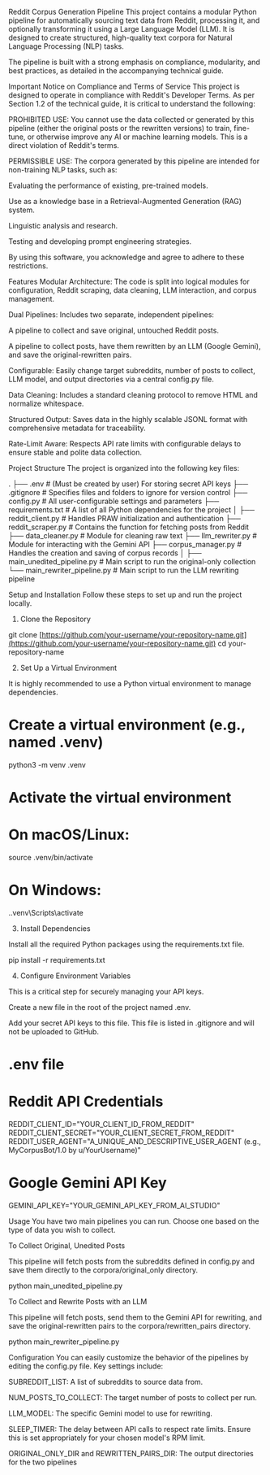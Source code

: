 Reddit Corpus Generation Pipeline
This project contains a modular Python pipeline for automatically sourcing text data from Reddit, processing it, and optionally transforming it using a Large Language Model (LLM). It is designed to create structured, high-quality text corpora for Natural Language Processing (NLP) tasks.

The pipeline is built with a strong emphasis on compliance, modularity, and best practices, as detailed in the accompanying technical guide.

Important Notice on Compliance and Terms of Service
This project is designed to operate in compliance with Reddit's Developer Terms. As per Section 1.2 of the technical guide, it is critical to understand the following:

PROHIBITED USE: You cannot use the data collected or generated by this pipeline (either the original posts or the rewritten versions) to train, fine-tune, or otherwise improve any AI or machine learning models. This is a direct violation of Reddit's terms.

PERMISSIBLE USE: The corpora generated by this pipeline are intended for non-training NLP tasks, such as:

Evaluating the performance of existing, pre-trained models.

Use as a knowledge base in a Retrieval-Augmented Generation (RAG) system.

Linguistic analysis and research.

Testing and developing prompt engineering strategies.

By using this software, you acknowledge and agree to adhere to these restrictions.

Features
Modular Architecture: The code is split into logical modules for configuration, Reddit scraping, data cleaning, LLM interaction, and corpus management.

Dual Pipelines: Includes two separate, independent pipelines:

A pipeline to collect and save original, untouched Reddit posts.

A pipeline to collect posts, have them rewritten by an LLM (Google Gemini), and save the original-rewritten pairs.

Configurable: Easily change target subreddits, number of posts to collect, LLM model, and output directories via a central config.py file.

Data Cleaning: Includes a standard cleaning protocol to remove HTML and normalize whitespace.

Structured Output: Saves data in the highly scalable JSONL format with comprehensive metadata for traceability.

Rate-Limit Aware: Respects API rate limits with configurable delays to ensure stable and polite data collection.

Project Structure
The project is organized into the following key files:

.
├── .env                  # (Must be created by user) For storing secret API keys
├── .gitignore            # Specifies files and folders to ignore for version control
├── config.py             # All user-configurable settings and parameters
├── requirements.txt      # A list of all Python dependencies for the project
│
├── reddit_client.py      # Handles PRAW initialization and authentication
├── reddit_scraper.py     # Contains the function for fetching posts from Reddit
├── data_cleaner.py       # Module for cleaning raw text
├── llm_rewriter.py       # Module for interacting with the Gemini API
├── corpus_manager.py     # Handles the creation and saving of corpus records
│
├── main_unedited_pipeline.py  # Main script to run the original-only collection
└── main_rewriter_pipeline.py    # Main script to run the LLM rewriting pipeline

Setup and Installation
Follow these steps to set up and run the project locally.

1. Clone the Repository

git clone [https://github.com/your-username/your-repository-name.git](https://github.com/your-username/your-repository-name.git)
cd your-repository-name

2. Set Up a Virtual Environment

It is highly recommended to use a Python virtual environment to manage dependencies.

# Create a virtual environment (e.g., named .venv)
python3 -m venv .venv

# Activate the virtual environment
# On macOS/Linux:
source .venv/bin/activate
# On Windows:
.\.venv\Scripts\activate

3. Install Dependencies

Install all the required Python packages using the requirements.txt file.

pip install -r requirements.txt

4. Configure Environment Variables

This is a critical step for securely managing your API keys.

Create a new file in the root of the project named .env.

Add your secret API keys to this file. This file is listed in .gitignore and will not be uploaded to GitHub.

# .env file

# Reddit API Credentials
REDDIT_CLIENT_ID="YOUR_CLIENT_ID_FROM_REDDIT"
REDDIT_CLIENT_SECRET="YOUR_CLIENT_SECRET_FROM_REDDIT"
REDDIT_USER_AGENT="A_UNIQUE_AND_DESCRIPTIVE_USER_AGENT (e.g., MyCorpusBot/1.0 by u/YourUsername)"

# Google Gemini API Key
GEMINI_API_KEY="YOUR_GEMINI_API_KEY_FROM_AI_STUDIO"

Usage
You have two main pipelines you can run. Choose one based on the type of data you wish to collect.

To Collect Original, Unedited Posts

This pipeline will fetch posts from the subreddits defined in config.py and save them directly to the corpora/original_only directory.

python main_unedited_pipeline.py

To Collect and Rewrite Posts with an LLM

This pipeline will fetch posts, send them to the Gemini API for rewriting, and save the original-rewritten pairs to the corpora/rewritten_pairs directory.

python main_rewriter_pipeline.py

Configuration
You can easily customize the behavior of the pipelines by editing the config.py file. Key settings include:

SUBREDDIT_LIST: A list of subreddits to source data from.

NUM_POSTS_TO_COLLECT: The target number of posts to collect per run.

LLM_MODEL: The specific Gemini model to use for rewriting.

SLEEP_TIMER: The delay between API calls to respect rate limits. Ensure this is set appropriately for your chosen model's RPM limit.

ORIGINAL_ONLY_DIR and REWRITTEN_PAIRS_DIR: The output directories for the two pipelines


